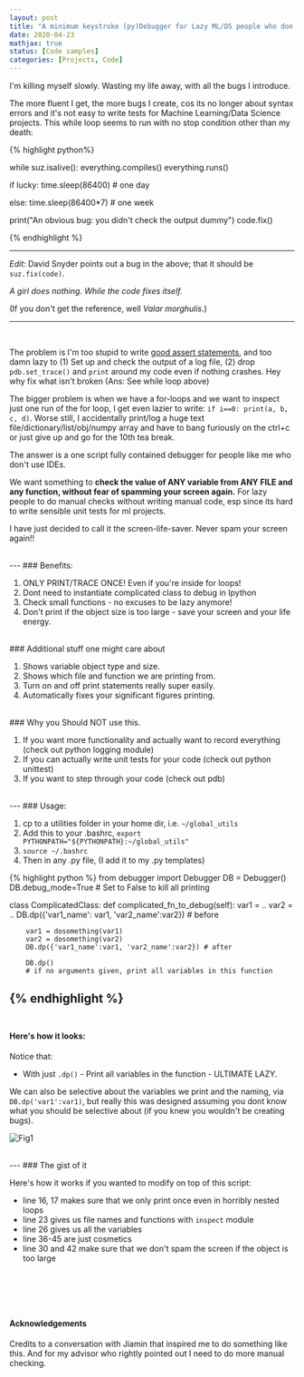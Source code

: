 ```yaml
---
layout: post
title: "A minimum keystroke (py)Debugger for Lazy ML/DS people who don't IDE"
date: 2020-04-23
mathjax: true
status: [Code samples]
categories: [Projects, Code]
---
```



I'm killing myself slowly. Wasting my life away, with all the bugs I introduce. 

The more fluent I get, the more bugs I create, cos its no longer about syntax errors and it's not easy to write tests for Machine Learning/Data Science projects. This while loop seems to run with no stop condition other than my death:

{% highlight python%}

while suz.isalive():
  everything.compiles()
  everything.runs()

  if lucky:
    time.sleep(86400) # one day

  else:
    time.sleep(86400*7) # one week

  print("An obvious bug: you didn't check the output dummy")
  code.fix()
  
{% endhighlight %}

---
*Edit:* David Snyder points out a bug in the above; that it should be `suz.fix(code)`. 

*A girl does nothing. While the code fixes itself.* 

(If you don't get the reference, well *Valar morghulis*.)

---

<br>

The problem is I'm too stupid to write [good assert statements](http://w.pgbovine.net/example-assert-statements.htm), and too damn lazy to (1) Set up and check the output of a log file, (2) drop `pdb.set_trace()` and `print` around my code even if nothing crashes. Hey why fix what isn't broken (Ans: See while loop above)

The bigger problem is when we have a for-loops and we want to inspect just one run of the for
loop, I get even lazier to write: `if i==0: print(a, b, c, d)`. Worse still, I accidentally
print/log a huge text file/dictionary/list/obj/numpy array and have to bang furiously on the
ctrl+c or just give up and go for the 10th tea break.

The answer is a one script fully contained debugger for people like me who don't use IDEs.

We want something to **check the value of ANY variable from ANY FILE and any function, without fear of spamming your
screen again.** For lazy people to do manual checks without writing manual code, esp since its hard to write sensible unit tests for ml projects.

I have just decided to call it the screen-life-saver.  Never spam your screen again!!

<br>
---
### Benefits:

1. ONLY PRINT/TRACE ONCE! Even if you're inside for loops! 
2. Dont need to instantiate complicated class to debug in Ipython
3. Check small functions - no excuses to be lazy anymore!
4. Don't print if the object size is too large - save your screen and your life energy.

<br>
### Additional stuff one might care about

1. Shows variable object type and size.
2. Shows which file and function we are printing from.
3. Turn on and off print statements really super easily.
4. Automatically fixes your significant figures printing.

<br>
### Why you Should NOT use this.

1. If you want more functionality and actually want to record everything (check out python logging module)
2. If you can actually write unit tests for your code (check out python unittest)
3. If you want to step through your code (check out pdb)

<br>
---
### Usage:

1. cp to a utilities folder in your home dir, i.e. `~/global_utils`
2. Add this to your .bashrc, `export PYTHONPATH="${PYTHONPATH}:~/global_utils"`
3. `source ~/.bashrc`
3. Then in any .py file, (I add it to my .py templates)

{% highlight python %}
from debugger import Debugger
DB = Debugger()
DB.debug_mode=True  # Set to False to kill all printing

class ComplicatedClass:
    def complicated_fn_to_debug(self):
        var1 = ..
        var2 = ..
        DB.dp({'var1_name': var1, 'var2_name':var2}) # before

        var1 = dosomething(var1)
        var2 = dosomething(var2)
        DB.dp({'var1_name':var1, 'var2_name':var2}) # after

        DB.dp() 
        # if no arguments given, print all variables in this function

{% endhighlight %}
<br><br>
---
#### Here's how it looks:

Notice that: 

* With just `.dp()` - Print all variables in the function - ULTIMATE LAZY.

We can also be selective about the variables we print and the naming, via `DB.dp('var1':var1)`, but really this was designed assuming you dont know what you should be selective about (if you knew you wouldn't be creating
bugs).

![Fig1](/assets/debug.jpg)

<br>
---
### The gist of it

Here's how it works if you wanted to modify on top of this script:

* line 16, 17 makes sure that we only print once even in horribly nested loops
* line 23 gives us file names and functions with `inspect` module
* line 26 gives us all the variables
* line 36-45 are just cosmetics
* line 30 and 42 make sure that we don't spam the screen if the object is too large

<br>

<script src="https://gist.github.com/suzyahyah/155416147884551c641d62763e364159.js"></script>

<br><br>
#### Acknowledgements

Credits to a conversation with Jiamin that inspired me to do something like this. And for my advisor who rightly pointed out I need to do more manual checking.




